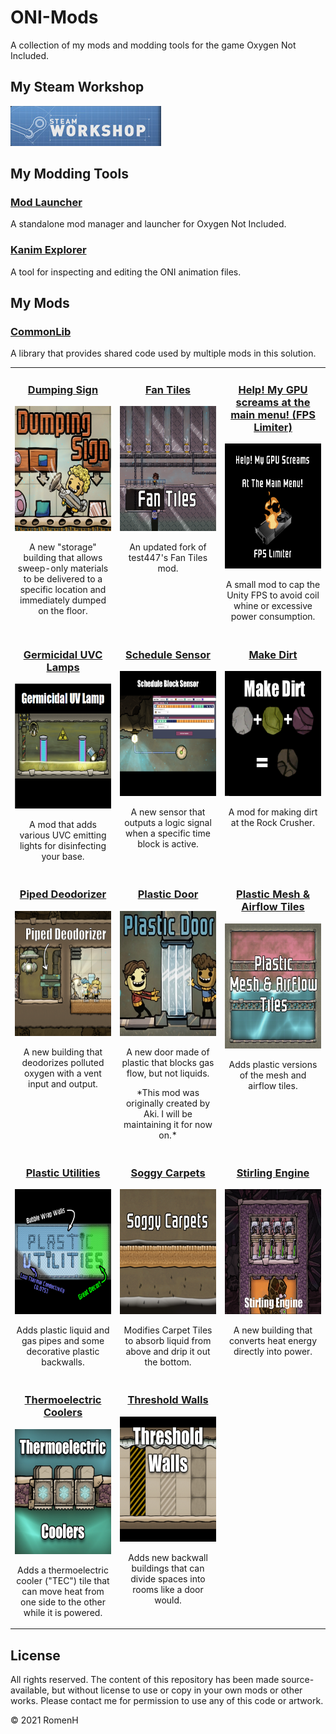 # ONI-Mods
A collection of my mods and modding tools for the game Oxygen Not Included.

## My Steam Workshop
[<img src="docs/img/banner_browse_workshop.jpg"/>](https://steamcommunity.com/id/romenhurst/myworkshopfiles/?appid=457140)

## My Modding Tools

### [Mod Launcher](https://github.com/romen-h/ONI-ModLauncher)
A standalone mod manager and launcher for Oxygen Not Included.

### [Kanim Explorer](https://github.com/romen-h/kanim-explorer)
A tool for inspecting and editing the ONI animation files.

## My Mods

### [CommonLib](src/CommonLib)
A library that provides shared code used by multiple mods in this solution.

<table align="center">
  <tr>
    <td width="33%" align="center" valign="top">
      <h3><a href="src/DumpingSign">Dumping Sign</a></h3>
        <img src="src/DumpingSign/Assets/preview.png" height="200px"/>
      </a>
      <p>A new "storage" building that allows sweep-only materials to be delivered to a specific location and immediately dumped on the floor.</p>
    </td>
    <td width="33%" align="center" valign="top">
      <h3><a href="src/FanTiles">Fan Tiles</a></h3>
      <img src="src/FanTiles/Assets/preview.png" height="200px"/>
      <p>An updated fork of test447's Fan Tiles mod.</p>
    </td>
    <td width="33%" align="center" valign="top">
      <h3><a href="src/FPSLimiter">Help! My GPU screams at the main menu! (FPS Limiter)</a></h3>
      <img src="src/FPSLimiter/Assets/preview.png" height="200px"/>
      <p>A small mod to cap the Unity FPS to avoid coil whine or excessive power consumption.</p>
    </td>
  </tr>
  <tr>
    <td width="33%" align="center" valign="top">
      <h3><a href="src/GermicideLamp">Germicidal UVC Lamps</a></h3>
      <img src="src/GermicideLamp/Assets/preview.png" height="200px"/>
      <p>A mod that adds various UVC emitting lights for disinfecting your base.</p>
    </td>
    <td width="33%" align="center" valign="top">
      <h3><a href="src/LogicScheduleSensor">Schedule Sensor</a></h3>
      <img  src="src/LogicScheduleSensor/Assets/preview.png" height="200px"/>
      <p>A new sensor that outputs a logic signal when a specific time block is active.</p>
    </td>
    <td width="33%" align="center" valign="top">
      <h3><a href="src/MakeDirt">Make Dirt</a></h3>
      <img src="src/MakeDirt/Assets/preview.png" height="200px"/>
      <p>A mod for making dirt at the Rock Crusher.</p>
    </td>
  </tr>
  <tr>
    <td width="33%" align="center" valign="top">
      <h3><a href="src/DumpingSign">Piped Deodorizer</a></h3>
      <img src="src/PipedDeodorizer/Assets/preview.png" height="200px"/>
      <p>A new building that deodorizes polluted oxygen with a vent input and output.</p>
    </td>
    <td width="33%" align="center" valign="top">
      <h3><a href="src/PlasticDoor">Plastic Door</a></h3>
      <img src="src/PlasticDoor/Assets/preview.jpg" height="200px"/>
      <p>A new door made of plastic that blocks gas flow, but not liquids.
    <p>*This mod was originally created by Aki. I will be maintaining it for now on.*</p>
    </td>
    <td width="33%" align="center" valign="top">
      <h3><a href="src/PlasticTiles">Plastic Mesh & Airflow Tiles</a></h3>
      <img src="src/PlasticTiles/Assets/preview.png" height="200px"/>
      <p>Adds plastic versions of the mesh and airflow tiles.</p>
    </td>
  </tr>
  <tr>
    <td width="33%" align="center" valign="top">
      <h3><a href="src/PlasticUtilities">Plastic Utilities</a></h3>
      <img src="src/PlasticUtilities/Assets/preview.png" height="200px"/>
      <p>Adds plastic liquid and gas pipes and some decorative plastic backwalls.</p>
    </td>
    <td width="33%" align="center" valign="top">
      <h3><a href="src/SoggyCarpets">Soggy Carpets</a></h3>
      <img src="src/SoggyCarpets/Assets/preview.png" height="200px"/>
      <p>Modifies Carpet Tiles to absorb liquid from above and drip it out the bottom.</p>
    </td>
    <td width="33%" align="center" valign="top">
      <h3><a href="src/StirlingEngine">Stirling Engine</a></h3>
      <img src="src/StirlingEngine/Assets/preview.png" height="200px"/>
      <p>A new building that converts heat energy directly into power.</p>
    </td>
  </tr>
  <tr>
    <td width="33%" align="center" valign="top">
      <h3><a href="src/TECBlock">Thermoelectric Coolers</a></h3>
      <img src="src/TECBlock/Assets/preview.png" height="200px"/>
      <p>Adds a thermoelectric cooler ("TEC") tile that can move heat from one side to the other while it is powered.</p>
    </td>
    <td width="33%" align="center" valign="top">
      <h3><a href="src/Thresholds">Threshold Walls</a></h3>
      <img src="src/Thresholds/Assets/preview.png" height="200px"/>
      <p>Adds new backwall buildings that can divide spaces into rooms like a door would.</p>
    </td>
  </tr>
</table>

## License

All rights reserved. The content of this repository has been made source-available, but without license to use or copy in your own mods or other works.
Please contact me for permission to use any of this code or artwork.

© 2021 RomenH
